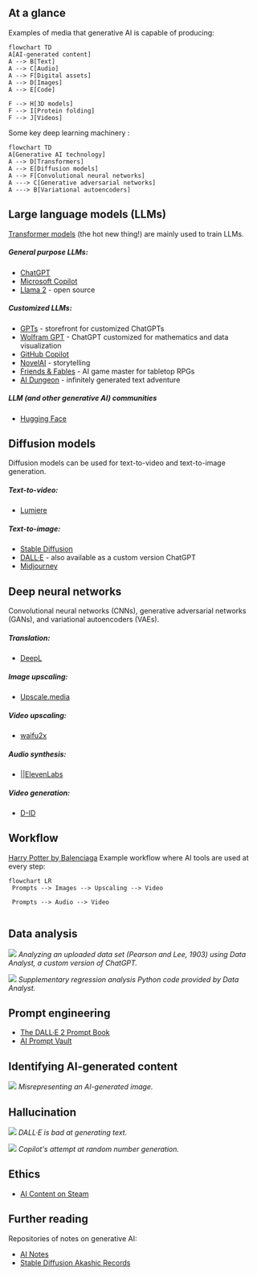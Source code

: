 
## At a glance

Examples of media that generative AI is capable of producing:

```mermaid
flowchart TD
A[AI-generated content]
A --> B[Text]
A --> C[Audio]
A --> F[Digital assets]
A --> D[Images]
A --> E[Code]

F --> H[3D models]
F --> I[Protein folding]
F --> J[Videos]
```

Some key deep learning machinery :
```mermaid
flowchart TD
A[Generative AI technology]
A --> D[Transformers]
A --> E[Diffusion models]
A --> F[Convolutional neural networks]
A ---> C[Generative adversarial networks]
A ---> B[Variational autoencoders]
```

## Large language models (LLMs)

[Transformer models](https://arxiv.org/abs/1706.03762) (the hot new thing!) are mainly used to train LLMs. 

##### General purpose LLMs:
- [ChatGPT](https://chat.openai.com/])
- [Microsoft Copilot](https://copilot.microsoft.com/)
- [Llama 2](https://ai.meta.com/llama/) - open source

##### Customized LLMs:
- [GPTs](https://chat.openai.com/gpts) - storefront for customized ChatGPTs
- [Wolfram GPT](https://www.wolfram.com/wolfram-plugin-chatgpt/) - ChatGPT customized for mathematics and data visualization
- [GitHub Copilot](https://github.com/features/copilot)
- [NovelAI](https://novelai.net/) - storytelling
- [Friends & Fables](https://www.fables.gg/) - AI game master for tabletop RPGs
- [AI Dungeon](https://play.aidungeon.com/) - infinitely generated text adventure

##### LLM (and other generative AI) communities
- [Hugging Face](https://huggingface.co/)


## Diffusion models

Diffusion models can be used for text-to-video and text-to-image generation.

##### Text-to-video:
- [Lumiere](https://lumiere-video.github.io/)

##### Text-to-image:
- [Stable Diffusion](https://stability.ai/stable-image)
- [DALL·E](https://labs.openai.com/) - also available as a custom version ChatGPT
- [Midjourney](https://www.midjourney.com/)


## Deep neural networks 

Convolutional neural networks (CNNs), generative adversarial networks (GANs), and variational autoencoders (VAEs).

##### Translation:
- [DeepL](https://www.deepl.com/translator)

##### Image upscaling:
- [Upscale.media](https://www.upscale.media/)

##### Video upscaling:
- [waifu2x](https://github.com/nagadomi/waifu2x)

##### Audio synthesis:
- [||ElevenLabs](https://elevenlabs.io/)

##### Video generation:
- [D-ID](https://www.d-id.com/creative-reality-studio/)


## Workflow

[Harry Potter by Balenciaga](https://www.youtube.com/watch?v=iE39q-IKOzA)
Example workflow where AI tools are used at every step:

```mermaid
flowchart LR
 Prompts --> Images --> Upscaling --> Video
 
 Prompts --> Audio --> Video
 
```


## Data analysis

![](images/firefox_peMQeWhGD6.png)
*Analyzing an uploaded data set (Pearson and Lee, 1903) using Data Analyst, a custom version of ChatGPT.*

![](images/20240129210020.png)
*Supplementary regression analysis Python code provided by Data Analyst.*


## Prompt engineering

- [The DALL·E 2 Prompt Book](https://dallery.gallery/the-dalle-2-prompt-book/)
- [AI Prompt Vault](https://lunarmimi.net/ref-vault/)


## Identifying AI-generated content

![](images/sanic.jpg)
*Misrepresenting an AI-generated image.*


## Hallucination

![](images/20240129224007.png)
*DALL·E is bad at generating text.*

![](images/20240129214325.png)
*Copilot's attempt at random number generation.*


## Ethics

- [AI Content on Steam](https://steamcommunity.com/groups/steamworks/announcements/detail/3862463747997849619)


## Further reading

Repositories of notes on generative AI:
- [AI Notes](https://github.com/swyxio/ai-notes/blob/main/README.md)
- [Stable Diffusion Akashic Records](https://github.com/Maks-s/sd-akashic)

